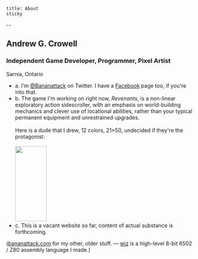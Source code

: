     title: About
    sticky
--
<h2>Andrew G. Crowell</h2>
<h3>Independent Game Developer, Programmer, Pixel Artist</h3>
<p>Sarnia, Ontario</p>
<ul>
    <li>a. I'm <a href='https://twitter.com/Bananattack/'>@Bananattack</a> on Twitter. I have a <a href='https://www.facebook.com/makevideogames'>Facebook</a> page too, if you're into that.</li>
    <li>b. The game I'm working on right now, <em>Revenants</em>, is a non-linear exploratory action sidescroller, with an emphasis on world-building mechanics and clever use of locational abilities, rather than your typical permanent equipment and unrestrained upgrades.
        <br/><br/>Here is a dude that I drew, 12 colors, 21&times;50, undecided if they're the protagonist:<br/><br/>
        <img src='http://make.vg/images/revenants_hero.png' style='width: 84px; height: 200px;' title='Potential Protagonist. 12 colors, 21x50 pixels' alt='' />
    </li>
    <li>c. This is a vacant website so far, content of actual substance is forthcoming.</li>
</ul>
<p class='footnote'>(<a href='http://bananattack.com/'>bananattack.com</a> for my other, older stuff. &mdash; <a href='https://github.com/Bananattack/wiz'>wiz</a> is a high-level 8-bit 6502 / Z80 assembly language I made.)</p>
